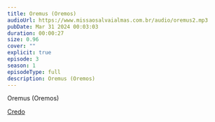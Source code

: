 ```yaml
---
title: Oremus (Oremos)
audioUrl: https://www.missaosalvaialmas.com.br/audio/oremus2.mp3
pubDate: Mar 31 2024 00:03:03
duration: 00:00:27
size: 0.96
cover: ""
explicit: true
episode: 3
season: 1
episodeType: full
description: Oremus (Oremos)
---
```

Oremus (Oremos)


<div class="text-center mt-16">
  <a class="btn btn-accent mt-9" href="/episode/10post">Credo</a>
</div>